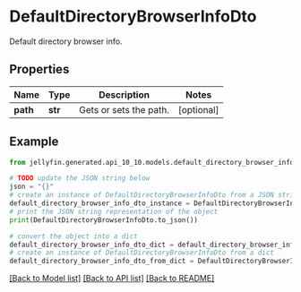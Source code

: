 # DefaultDirectoryBrowserInfoDto

Default directory browser info.

## Properties

Name | Type | Description | Notes
------------ | ------------- | ------------- | -------------
**path** | **str** | Gets or sets the path. | [optional] 

## Example

```python
from jellyfin.generated.api_10_10.models.default_directory_browser_info_dto import DefaultDirectoryBrowserInfoDto

# TODO update the JSON string below
json = "{}"
# create an instance of DefaultDirectoryBrowserInfoDto from a JSON string
default_directory_browser_info_dto_instance = DefaultDirectoryBrowserInfoDto.from_json(json)
# print the JSON string representation of the object
print(DefaultDirectoryBrowserInfoDto.to_json())

# convert the object into a dict
default_directory_browser_info_dto_dict = default_directory_browser_info_dto_instance.to_dict()
# create an instance of DefaultDirectoryBrowserInfoDto from a dict
default_directory_browser_info_dto_from_dict = DefaultDirectoryBrowserInfoDto.from_dict(default_directory_browser_info_dto_dict)
```
[[Back to Model list]](../README.md#documentation-for-models) [[Back to API list]](../README.md#documentation-for-api-endpoints) [[Back to README]](../README.md)


